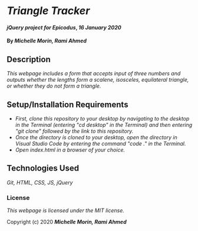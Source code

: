 # _Triangle Tracker_

#### _jQuery project for Epicodus_, _16 January 2020_

#### By _**Michelle Morin, Rami Ahmed**_

## Description

_This webpage includes a form that accepts input of three numbers and outputs whether the lengths form a scalene, isosceles, equilateral triangle, or whether they do not form a triangle._

## Setup/Installation Requirements

* _First, clone this repository to your desktop by navigating to the desktop in the Terminal (entering "cd desktop" in the Terminal) and then entering "git clone" followed by the link to this repository._
* _Once the directory is cloned to your desktop, open the directory in Visual Studio Code by entering the command "code ." in the Terminal._
* _Open index.html in a browser of your choice._

## Technologies Used

_Git, HTML, CSS, JS, jQuery_

### License

*This webpage is licensed under the MIT license.*

Copyright (c) 2020 **_Michelle Morin, Rami Ahmed_**